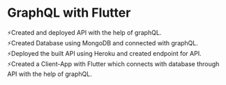 # GraphQL with Flutter
⚡️Created and deployed API with the help of graphQL.\
⚡️Created Database using MongoDB and connected with graphQL.\
⚡️Deployed the built API using Heroku and created endpoint for API.\
⚡️Created a Client-App with Flutter which connects with database through API with the help of graphQL.

